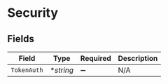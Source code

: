 # Security


## Fields

| Field              | Type               | Required           | Description        |
| ------------------ | ------------------ | ------------------ | ------------------ |
| `TokenAuth`        | **string*          | :heavy_minus_sign: | N/A                |